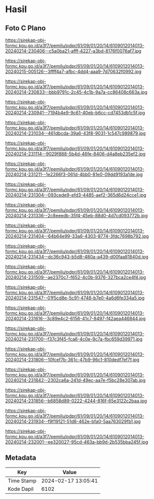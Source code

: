# Hasil

## Foto C Plano

https://sirekap-obj-formc.kpu.go.id/a3f7/pemilu/pdpr/61/09/01/20/14/6109012014013-20240214-230406--c5a0ba21-afff-4227-a3bd-8176f0076af7.jpg

https://sirekap-obj-formc.kpu.go.id/a3f7/pemilu/pdpr/61/09/01/20/14/6109012014013-20240215-005126--3ffff4a7-afbc-4dd4-aaa9-7d70632f0992.jpg

https://sirekap-obj-formc.kpu.go.id/a3f7/pemilu/pdpr/61/09/01/20/14/6109012014013-20240214-230833--bbb9791c-2c45-4c1b-9a7a-cc86408c663a.jpg

https://sirekap-obj-formc.kpu.go.id/a3f7/pemilu/pdpr/61/09/01/20/14/6109012014013-20240214-230941--7194b4e9-9c61-40eb-b6cc-cd7453db1c5f.jpg

https://sirekap-obj-formc.kpu.go.id/a3f7/pemilu/pdpr/61/09/01/20/14/6109012014013-20240214-231034--461dbcda-39a6-43f8-9031-1c547c989879.jpg

https://sirekap-obj-formc.kpu.go.id/a3f7/pemilu/pdpr/61/09/01/20/14/6109012014013-20240214-231114--9029f888-5b4d-46fe-8406-d4a8eb235ef2.jpg

https://sirekap-obj-formc.kpu.go.id/a3f7/pemilu/pdpr/61/09/01/20/14/6109012014013-20240214-231211--1e2266f3-061d-4bb0-81e0-09dd9193a1de.jpg

https://sirekap-obj-formc.kpu.go.id/a3f7/pemilu/pdpr/61/09/01/20/14/6109012014013-20240214-231304--093cede9-efd3-4485-aef2-365d6d24cce1.jpg

https://sirekap-obj-formc.kpu.go.id/a3f7/pemilu/pdpr/61/09/01/20/14/6109012014013-20240214-231336--2c8eeedb-35f4-45eb-88d0-4d7cd093772b.jpg

https://sirekap-obj-formc.kpu.go.id/a3f7/pemilu/pdpr/61/09/01/20/14/6109012014013-20240214-231404--64b64e99-33a6-4303-8774-3fdc7698b792.jpg

https://sirekap-obj-formc.kpu.go.id/a3f7/pemilu/pdpr/61/09/01/20/14/6109012014013-20240214-231434--dc36c943-b5d8-480a-a439-d00faa81840d.jpg

https://sirekap-obj-formc.kpu.go.id/a3f7/pemilu/pdpr/61/09/01/20/14/6109012014013-20240214-231509--ae2370c7-f652-4c0b-9376-327bca2ce4f4.jpg

https://sirekap-obj-formc.kpu.go.id/a3f7/pemilu/pdpr/61/09/01/20/14/6109012014013-20240214-231547--01f5cd8e-5c91-4748-b7e0-4a6d6fe334a5.jpg

https://sirekap-obj-formc.kpu.go.id/a3f7/pemilu/pdpr/61/09/01/20/14/6109012014013-20240214-231616--3c89e4c2-6156-41c7-8497-f42aea446844.jpg

https://sirekap-obj-formc.kpu.go.id/a3f7/pemilu/pdpr/61/09/01/20/14/6109012014013-20240214-231700--f37c3f45-fca6-4c0e-9c7a-fbc659d39971.jpg

https://sirekap-obj-formc.kpu.go.id/a3f7/pemilu/pdpr/61/09/01/20/14/6109012014013-20240214-231806--10fcef7b-361c-47b9-96c1-810dedf7ef7f.jpg

https://sirekap-obj-formc.kpu.go.id/a3f7/pemilu/pdpr/61/09/01/20/14/6109012014013-20240214-231842--2302ca6a-241d-49ec-aa7e-f5bc28e307ab.jpg

https://sirekap-obj-formc.kpu.go.id/a3f7/pemilu/pdpr/61/09/01/20/14/6109012014013-20240214-231856--b6858d89-0222-4244-816f-65e3122c2baa.jpg

https://sirekap-obj-formc.kpu.go.id/a3f7/pemilu/pdpr/61/09/01/20/14/6109012014013-20240214-231934--f9f19121-51d8-462e-bfa0-5aa763029fb1.jpg

https://sirekap-obj-formc.kpu.go.id/a3f7/pemilu/pdpr/61/09/01/20/14/6109012014013-20240214-232001--ee320027-95cd-463a-bb9d-2b535bba245f.jpg


## Metadata

| Key        | Value               |
| ---------- | ------------------- |
| Time Stamp | 2024-02-17 13:05:41 |
| Kode Dapil | 6102                |



